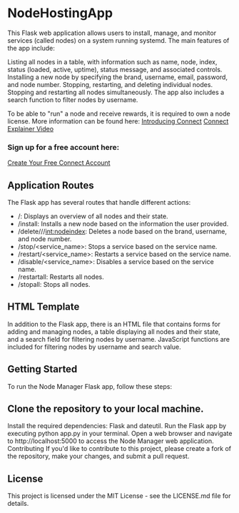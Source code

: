 # NodeHostingApp
This Flask web application allows users to install, manage, and monitor services (called nodes) on a system running systemd. The main features of the app include:

Listing all nodes in a table, with information such as name, node, index, status (loaded, active, uptime), status message, and associated controls.
Installing a new node by specifying the brand, username, email, password, and node number.
Stopping, restarting, and deleting individual nodes.
Stopping and restarting all nodes simultaneously.
The app also includes a search function to filter nodes by username.

To be able to "run" a node and receive rewards, it is required to own a node license. More information can be found here:
[Introducing Connect](https://web.connectunited.com/r/003711/video/v2)
[Connect Explainer Video](https://web.connectunited.com/r/003711/video)

### Sign up for a free account here:
[Create Your Free Connect Account](https://web.connectunited.com/r/003711)

## Application Routes
The Flask app has several routes that handle different actions:

* /: Displays an overview of all nodes and their state.
* /install: Installs a new node based on the information the user provided.
* /delete/<brand>/<user>/<int:nodeindex>: Deletes a node based on the brand, username, and node number.
* /stop/<service_name>: Stops a service based on the service name.
* /restart/<service_name>: Restarts a service based on the service name.
* /disable/<service_name>: Disables a service based on the service name.
* /restartall: Restarts all nodes.
* /stopall: Stops all nodes.

## HTML Template
In addition to the Flask app, there is an HTML file that contains forms for adding and managing nodes, a table displaying all nodes and their state, and a search field for filtering nodes by username. JavaScript functions are included for filtering nodes by username and search value.

## Getting Started
To run the Node Manager Flask app, follow these steps:

## Clone the repository to your local machine.
Install the required dependencies: Flask and dateutil.
Run the Flask app by executing python app.py in your terminal.
Open a web browser and navigate to http://localhost:5000 to access the Node Manager web application.
Contributing
If you'd like to contribute to this project, please create a fork of the repository, make your changes, and submit a pull request.

## License
This project is licensed under the MIT License - see the LICENSE.md file for details.